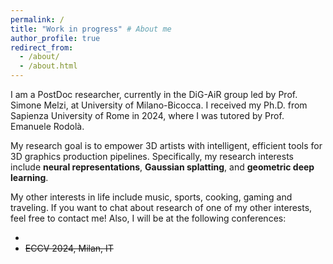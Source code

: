 ```yaml
---
permalink: /
title: "Work in progress" # About me
author_profile: true
redirect_from: 
  - /about/
  - /about.html
---
```


I am a PostDoc researcher, currently in the DiG-AiR group led by Prof. Simone Melzi, at University of Milano-Bicocca.
I received my Ph.D. from Sapienza University of Rome in 2024, where I was tutored by Prof. Emanuele Rodolà.

My research goal is to empower 3D artists with intelligent, efficient tools for 3D graphics production pipelines.
Specifically, my research interests include **neural representations**, **Gaussian splatting**, and **geometric deep learning**.

My other interests in life include music, sports, cooking, gaming and traveling. 
If you want to chat about research of one of my other interests, feel free to contact me! Also, I will be at the following conferences:
 
* 
* ~~ECCV 2024, Milan, IT~~